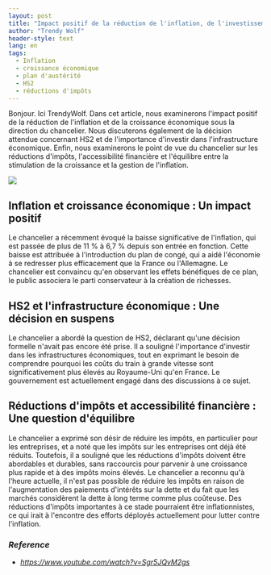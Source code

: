 ```yaml
---
layout: post
title: "Impact positif de la réduction de l'inflation, de l'investissement dans l'infrastructure économique et du point de vue du chancelier sur les réductions d'impôts."
author: "Trendy Wolf"
header-style: text
lang: en
tags:
  - Inflation
  - croissance économique
  - plan d'austérité
  - HS2
  - réductions d'impôts
---
```


Bonjour. Ici TrendyWolf. Dans cet article, nous examinerons l'impact positif de la réduction de l'inflation et de la croissance économique sous la direction du chancelier. Nous discuterons également de la décision attendue concernant HS2 et de l'importance d'investir dans l'infrastructure économique. Enfin, nous examinerons le point de vue du chancelier sur les réductions d'impôts, l'accessibilité financière et l'équilibre entre la stimulation de la croissance et la gestion de l'inflation.

<img
    src="https://i.ytimg.com/vi/Sgr5JQvM2gs/hqdefault.jpg"
/>


## Inflation et croissance économique : Un impact positif
Le chancelier a récemment évoqué la baisse significative de l'inflation, qui est passée de plus de 11 % à 6,7 % depuis son entrée en fonction. Cette baisse est attribuée à l'introduction du plan de congé, qui a aidé l'économie à se redresser plus efficacement que la France ou l'Allemagne. Le chancelier est convaincu qu'en observant les effets bénéfiques de ce plan, le public associera le parti conservateur à la création de richesses.

## HS2 et l'infrastructure économique : Une décision en suspens
Le chancelier a abordé la question de HS2, déclarant qu'une décision formelle n'avait pas encore été prise. Il a souligné l'importance d'investir dans les infrastructures économiques, tout en exprimant le besoin de comprendre pourquoi les coûts du train à grande vitesse sont significativement plus élevés au Royaume-Uni qu'en France. Le gouvernement est actuellement engagé dans des discussions à ce sujet.

## Réductions d'impôts et accessibilité financière : Une question d'équilibre
Le chancelier a exprimé son désir de réduire les impôts, en particulier pour les entreprises, et a noté que les impôts sur les entreprises ont déjà été réduits. Toutefois, il a souligné que les réductions d'impôts doivent être abordables et durables, sans raccourcis pour parvenir à une croissance plus rapide et à des impôts moins élevés. Le chancelier a reconnu qu'à l'heure actuelle, il n'est pas possible de réduire les impôts en raison de l'augmentation des paiements d'intérêts sur la dette et du fait que les marchés considèrent la dette à long terme comme plus coûteuse. Des réductions d'impôts importantes à ce stade pourraient être inflationnistes, ce qui irait à l'encontre des efforts déployés actuellement pour lutter contre l'inflation.


### _Reference_
- _https://www.youtube.com/watch?v=Sgr5JQvM2gs_

